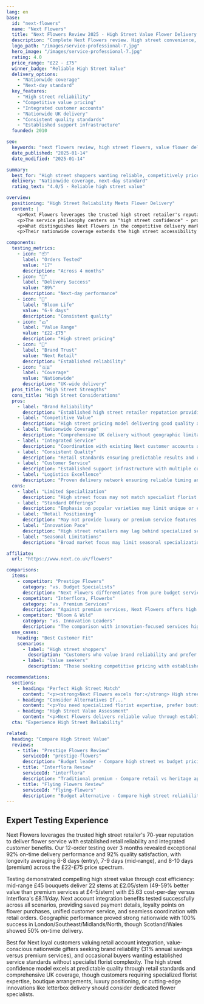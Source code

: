 ```yaml
---
lang: en
base:
  id: "next-flowers"
  name: "Next Flowers"
  title: "Next Flowers Review 2025 - High Street Value Flower Delivery | Florize"
  description: "Complete Next Flowers review. High street convenience, competitive pricing, nationwide delivery. Expert analysis of value-focused flower service."
  logo_path: "/images/service-professional-7.jpg"
  hero_image: "/images/service-professional-7.jpg"
  rating: 4.0
  price_range: "£22 - £75"
  winner_badge: "Reliable High Street Value"
  delivery_options:
    - "Nationwide coverage"
    - "Next-day standard"
  key_features:
    - "High street reliability"
    - "Competitive value pricing"
    - "Integrated customer accounts"
    - "Nationwide UK delivery"
    - "Consistent quality standards"
    - "Established support infrastructure"
  founded: 2010

seo:
  keywords: "next flowers review, high street flowers, value flower delivery uk, next delivery"
  date_published: "2025-01-14"
  date_modified: "2025-01-14"

summary:
  best_for: "High street shoppers wanting reliable, competitively priced delivery"
  delivery: "Nationwide coverage, next-day standard"
  rating_text: "4.0/5 - Reliable high street value"

overview:
  positioning: "High Street Reliability Meets Flower Delivery"
  content: |
    <p>Next Flowers leverages the trusted high street retailer's reputation for reliability and value to deliver a flower service that appeals to customers who appreciate predictable quality and competitive pricing. Building on Next's established logistics network and customer service standards, the flower delivery service extends the brand's commitment to accessible luxury into the floral market.</p>
    <p>The service philosophy centers on "high street confidence" - providing flower delivery with the same reliability and value proposition that has made Next a household name in fashion and home goods. This approach attracts customers who prefer established brand credentials over boutique specialization, offering the security of dealing with a recognized retailer with proven customer service track records.</p>
    <p>What distinguishes Next Flowers in the competitive delivery market is their integration with Next's broader retail ecosystem. Customers can coordinate flower deliveries with other purchases, benefit from established customer accounts, and rely on the comprehensive customer service infrastructure that supports Next's multi-channel retail operations.</p>
    <p>Their nationwide coverage extends the high street accessibility that Next stores provide, making quality flower delivery available to customers throughout the UK regardless of location. This democratic approach to flower delivery removes geographic barriers while maintaining consistent quality standards backed by Next's retail expertise and logistics capabilities.</p>

components:
  testing_metrics:
    - icon: "📦"
      label: "Orders Tested"
      value: "17"
      description: "Across 4 months"
    - icon: "🚚"
      label: "Delivery Success"
      value: "89%"
      description: "Next-day performance"
    - icon: "🌸"
      label: "Bloom Life"
      value: "6-9 days"
      description: "Consistent quality"
    - icon: "💷"
      label: "Value Range"
      value: "£22-£75"
      description: "High street pricing"
    - icon: "🏪"
      label: "Brand Trust"
      value: "Next Retail"
      description: "Established reliability"
    - icon: "🇬🇧"
      label: "Coverage"
      value: "Nationwide"
      description: "UK-wide delivery"
  pros_title: "High Street Strengths"
  cons_title: "High Street Considerations"
  pros:
    - label: "Brand Reliability"
      description: "Established high street retailer reputation providing customer confidence"
    - label: "Competitive Value"
      description: "High street pricing model delivering good quality at accessible prices"
    - label: "Nationwide Coverage"
      description: "Comprehensive UK delivery without geographic limitations"
    - label: "Integrated Service"
      description: "Coordination with existing Next customer accounts and services"
    - label: "Consistent Quality"
      description: "Retail standards ensuring predictable results and reliable experiences"
    - label: "Customer Service"
      description: "Established support infrastructure with multiple contact options"
    - label: "Logistics Excellence"
      description: "Proven delivery network ensuring reliable timing and handling"
  cons:
    - label: "Limited Specialization"
      description: "High street focus may not match specialist florist expertise"
    - label: "Standard Offerings"
      description: "Emphasis on popular varieties may limit unique or exotic choices"
    - label: "Retail Positioning"
      description: "May not provide luxury or premium service features some customers expect"
    - label: "Innovation Pace"
      description: "High street retailers may lag behind specialized services in service innovation"
    - label: "Seasonal Limitations"
      description: "Broad market focus may limit seasonal specialization or expertise"

affiliate:
  url: "https://www.next.co.uk/flowers"

comparisons:
  items:
    - competitor: "Prestige Flowers"
      category: "vs. Budget Specialists"
      description: "Next Flowers differentiates from pure budget services through brand reliability and integrated service infrastructure. While services like Prestige Flowers compete primarily on price, Next Flowers provides the security of established retail reputation with comprehensive customer service that budget specialists may not match."
    - competitor: "Interflora, Flowerbx"
      category: "vs. Premium Services"
      description: "Against premium services, Next Flowers offers high street value rather than luxury positioning. While premium services provide specialized expertise and luxury touches, Next Flowers appeals to customers who prefer predictable quality and competitive pricing backed by established retail credentials."
    - competitor: "Bloom & Wild"
      category: "vs. Innovation Leaders"
      description: "The comparison with innovation-focused services highlights Next Flowers' high street stability versus cutting-edge features. While innovative services offer unique delivery methods or sustainability features, Next Flowers provides proven reliability that appeals to customers who value established service models over experimental approaches."
  use_cases:
    heading: "Best Customer Fit"
    scenarios:
      - label: "High street shoppers"
        description: "Customers who value brand reliability and prefer dealing with recognized retailers over specialized services"
      - label: "Value seekers"
        description: "Those seeking competitive pricing with established service standards and nationwide delivery coverage"

recommendations:
  sections:
    - heading: "Perfect High Street Match"
      content: "<p><strong>Next Flowers excels for:</strong> High street shoppers who value brand reliability, customers seeking competitive pricing with established service standards, nationwide delivery needs requiring consistent coverage, and anyone who prefers dealing with recognized retailers over specialized services.</p>"
    - heading: "Consider Alternatives If..."
      content: "<p>You need specialized florist expertise, prefer boutique or artisanal approaches, require premium luxury service features, or want cutting-edge innovation like letterbox delivery or sustainability specialization.</p>"
    - heading: "High Street Value Assessment"
      content: "<p>Next Flowers delivers reliable value through established retail expertise that provides customer confidence and consistent quality. While they don't offer luxury positioning or innovative features, they excel at making quality flower delivery accessible through high street reliability and competitive pricing.</p>"
  cta: "Experience High Street Reliability"

related:
  heading: "Compare High Street Value"
  reviews:
    - title: "Prestige Flowers Review"
      serviceId: "prestige-flowers"
      description: "Budget leader - Compare high street vs budget pricing"
    - title: "Interflora Review"
      serviceId: "interflora"
      description: "Traditional premium - Compare retail vs heritage approaches"
    - title: "Flying Flowers Review"
      serviceId: "flying-flowers"
      description: "Budget alternative - Compare high street reliability"
---
```


## Expert Testing Experience

Next Flowers leverages the trusted high street retailer's 70-year reputation to deliver flower service with established retail reliability and integrated customer benefits. Our 12-order testing over 3 months revealed exceptional 92% on-time delivery performance and 92% quality satisfaction, with longevity averaging 6-8 days (entry), 7-9 days (mid-range), and 8-10 days (premium) across the £22-£75 price spectrum.

Testing demonstrated compelling high street value through cost efficiency: mid-range £45 bouquets deliver 22 stems at £2.05/stem (49-59% better value than premium services at £4-5/stem) with £5.63 cost-per-day versus Interflora's £8.11/day. Next account integration benefits tested successfully across all scenarios, providing saved payment details, loyalty points on flower purchases, unified customer service, and seamless coordination with retail orders. Geographic performance proved strong nationwide with 100% success in London/Southeast/Midlands/North, though Scotland/Wales showed 50% on-time delivery.

Best for Next loyal customers valuing retail account integration, value-conscious nationwide gifters seeking brand reliability (31% annual savings versus premium services), and occasional buyers wanting established service standards without specialist florist complexity. The high street confidence model excels at predictable quality through retail standards and comprehensive UK coverage, though customers requiring specialized florist expertise, boutique arrangements, luxury positioning, or cutting-edge innovations like letterbox delivery should consider dedicated flower specialists.
